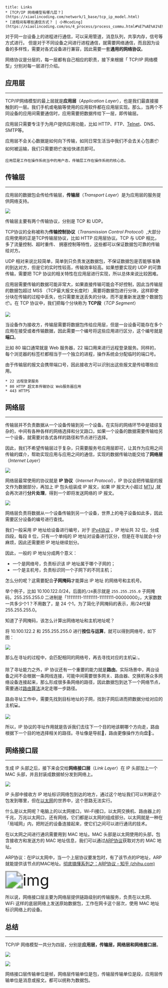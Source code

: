 ```htaccess
title: Links
* [TCP/IP 网络模型有哪几层？](https://xiaolincoding.com/network/1_base/tcp_ip_model.html)
* [进程间有哪些通信方式？ | 小林coding](https://xiaolincoding.com/os/4_process/process_commu.html#%E7%AE%A1%E9%81%93)
```

对于同一台设备上的进程进行通信，可以采用管道，消息队列，共享内存，信号等方式进行。
但是对于不同设备之间进行进程通信，就需要网络通信，而且因为设备的多样性，需要对各式设备进行兼容，因此需要一套**通用的网络协议**。

网络协议是分层的，每一层都有自己相应的职责，接下来根据「 TCP/IP 网络模型」分别对每一层进行介绍。

## 应用层
---
TCP/IP网络模型的最上层就是**应用层**（*Application Layer*），也是我们最直接接触到的一层。我们手机或电脑等使用的应用软件都在应用层实现。那么，当两个不同设备的应用间需要通信时，应用需要把数据传给下一层，即传输层。

应用层只需要专注于为用户提供应用功能，比如 HTTP、FTP、[Telnet](https://zh.wikipedia.org/wiki/Telnet)、DNS、SMTP等。

应用层不会关心数据是如何向下传输，如同日常生活当中我们不会去关心包裹📦如何被运输，我们只需要把📦发给快递员即可。

```ad-info
应用层是工作在操作系统当中的用户态，传输层工作在操作系统的核心态。
```


## 传输层
---
应用层的数据包会传给传输层，**传输层**（*Transport Layer*）是为应用层的服务提供网络支持。

![](https://cdn.xiaolincoding.com/gh/xiaolincoder/ImageHost4@main/%E7%BD%91%E7%BB%9C/https/%E5%BA%94%E7%94%A8%E5%B1%82.png)

传输层主要有两个传输协议，分别是 TCP 和 UDP。

TCP协议的全称被称为**传输控制协议**（*Transmission Control Protocol*）,大部分应用使用的正是TCP传输层协议，比如 HTTP 应用层协议。TCP 与 UDP 相比，多了流量控制、超时重传、
拥塞控制等特性，这些都可以保证数据包可靠的传输给对方。

UDP 相对来说比较简单，简单到只负责发送数据包，不保证数据包是否能够准确的到达对方，但是它的实时性较高，传输效率较高。如果想要实现的 UDP 的可靠传输，需要把 TCP 协议的相关特性在应用层进行实现，所以总体来说比较困难。

应用层需要传输的数据可能非常大，如果直接传输可能会不好控制，因此当传输层的数据包超过 MSS （TCP最大报文长度时）,需要将数据包进行分块，这样即使分块在传输的过程中丢失，也只需要发送丢失的分块，而不是重新发送整个数据包📦。在 TCP 协议中，我们把每个分块称为 **TCP段**（*TCP Segment*）

![](https://cdn.xiaolincoding.com/gh/xiaolincoder/ImageHost4@main/%E7%BD%91%E7%BB%9C/https/TCP%E6%AE%B5.png)

当设备作为接收方，传输层需要将数据包传给应用层，但是一台设备可能存在多个应用在接受或者传输数据，因此需要一个编号将这些应用进行区分，这个编号就是**端口**。

比如 80 端口通常就是 Web 服务器，22 端口用来进行远程登录服务。同样的，每个浏览器的标签栏都相当于一个独立的进程，操作系统会分配临时的端口号。

由于传输层的报文会携带端口号，因此接收方可以识别出这些报文是传给哪些应用。

```ad-example
* 22 远程登录服务
* 80 HTTP 超文本传输协议 Web服务器应用
* 443 HTTPS
```


## 网络层
---
传输层并不负责数据从一个设备传输到另一个设备。在实际的网络环节中是错综复杂的，中间有各种各样的网络选择和分叉路口，如果一个设备的数据需要传输给另一个设备，就需要对各式各样的路径和节点进行选择。

因此，我们不希望传输层过于复杂，只需要服务号应用层即可，让其作为应用之间传输的媒介，帮助实现应用与应用之间的通信，实现的数据传输功能交给了**网络层**（*Internet Layer*）

![](https://cdn.xiaolincoding.com/gh/xiaolincoder/ImageHost4@main/%E7%BD%91%E7%BB%9C/https/%E7%BD%91%E7%BB%9C%E5%B1%82.png)

网络层最常使用的协议就是 **IP 协议**（*Internet Protocol*），IP 协议会把传输层的报文作为数据部分，再加上 IP 包头组装成 IP 报文，如果 IP 报文大小超过 [MTU](https://info.support.huawei.com/info-finder/encyclopedia/zh/MTU.html) ,就会再次进行**分片处理**，得到一个即将发送网络的 IP 报文。

![](https://cdn.xiaolincoding.com/gh/xiaolincoder/ImageHost/%E8%AE%A1%E7%AE%97%E6%9C%BA%E7%BD%91%E7%BB%9C/%E9%94%AE%E5%85%A5%E7%BD%91%E5%9D%80%E8%BF%87%E7%A8%8B/12.jpg)

网络层负责将数据从一个设备传输到另一个设备，世界上的电子设备如此多，因此需要区分设备的编号进行查找。

我们一般采用 IP 地址给设备进行编号，对于 [IPv4协议](https://zh.wikipedia.org/wiki/IPv4) ，IP 地址共 32 位，分成四段，每段 8 位，只有一个单纯的 IP 地址对设备进行区分，但是在寻址就会十分麻烦，因此还需要把 IP 地址继续划分。

因此，一般的 IP 地址分成两个意义：

* 一个是网络号，负责标识该 IP 地址属于哪个子网的；
* 一个是主机号，负责标识同一个子网下的不同主机；

怎么分的呢？这需要配合**子网掩码**才能算出 IP 地址 的网络号和主机号。

举个例子，比如 10.100.122.0/24，后面的`/24`表示就是 `255.255.255.0` 子网掩码，255.255.255.0 二进制是「11111111-11111111-11111111-00000000」，大家数数一共多少个1？不用数了，是 24 个1，为了简化子网掩码的表示，用/24代替255.255.255.0。

知道了子网掩码，该怎么计算出网络地址和主机地址呢？

将 10.100.122.2 和 255.255.255.0 进行**按位与运算**，就可以得到网络号，如下图：

![](https://cdn.xiaolincoding.com/gh/xiaolincoder/ImageHost/%E8%AE%A1%E7%AE%97%E6%9C%BA%E7%BD%91%E7%BB%9C/IP/16.jpg)

那么在寻址的过程中，会匹配相同的网络号，再去寻找对应的主机💻:。

除了寻址能力之外，IP 协议还有一个重要的能力就是**路由**。实际场景中，两台设备之间不会根据一条网线连接，可能中间需要很多网关、路由器、交换机等众多网络设备连接起来，那么形成很多条网络的路径，因此数据包到达下一个网络节点，需要通过[路由算法](https://cloud.tencent.com/developer/article/1595863)决定走哪一步路径。

路由寻址工作中，需要先找到目标地址的子网，找到子网后进而把数据分给对应的主机💻。

![](https://cdn.xiaolincoding.com/gh/xiaolincoder/ImageHost/%E8%AE%A1%E7%AE%97%E6%9C%BA%E7%BD%91%E7%BB%9C/IP/17.jpg)

所以，IP 协议的寻址作用就是告诉我们去往下一个目的地该朝哪个方向走，路由根据下一个目的地选择相关的路径。寻址像是导航🧭，路由更像操作方向盘🚙:。

## 网络接口层
---
生成 IP 头部之后，接下来会交给**网络接口层**（*Link Layer*）在 IP 头部加上一个 MAC 头部，并且封装成数据帧分发到网络上。

![](https://cdn.xiaolincoding.com/gh/xiaolincoder/ImageHost4@main/%E7%BD%91%E7%BB%9C/https/%E7%BD%91%E7%BB%9C%E6%8E%A5%E5%8F%A3%E5%B1%82.png)

IP 头部中接收方 IP 地址标识网络包到达的地方，通过这个地址我们可以判断这个包发到哪里，但在[以太网](https://zh.wikipedia.org/wiki/%E4%BB%A5%E5%A4%AA%E7%BD%91)的世界中，这个思路无法实行。

什么是以太网呢？电脑上的以太网接口，Wi-Fi接口，以太网交换机、路由器上的千兆，万兆以太网口，还有网线，它们都是以太网的组成部分。以太网就是一种在「局域网」内，把附近的设备连接起来，使它们之间可以进行通讯的技术。

在以太网之间进行通讯需要用到 MAC 地址。MAC 头部是以太网使用的头部，包含接收方和发送方的 MAC 地址信息，我们可以通过[ARP协议](https://zh.wikipedia.org/wiki/%E5%9C%B0%E5%9D%80%E8%A7%A3%E6%9E%90%E5%8D%8F%E8%AE%AE)获取对方的 MAC 地址。

ARP协议：在IP以太网中，当一个上层协议要发包时，有了该节点的IP地址，ARP就能提供该节点的MAC地址。[彻底搞懂系列之：ARP协议 - 知乎 (zhihu.com)](https://zhuanlan.zhihu.com/p/370507243)

<img src="https://pic3.zhimg.com/v2-dda7233df8024c1c2fc75e52b6b711de_xld.jpeg" alt="img" style="zoom:350%;" />

所以说，网络接口层主要为网络层提供链路级别的传输服务，负责在以太网、WiFi 这样的底层网络上发送原始数据包，工作在网卡这个层次，使用 MAC 地址标识网络上的设备。

## 总结
---
TCP/IP 网络模型一共分为四层，分别是**应用层，传输层，网络层和网络接口层**。

![](https://cdn.xiaolincoding.com/gh/xiaolincoder/ImageHost4@main/%E7%BD%91%E7%BB%9C/tcpip%E5%8F%82%E8%80%83%E6%A8%A1%E5%9E%8B.drawio.png)

![](https://cdn.xiaolincoding.com/gh/xiaolincoder/ImageHost3@main/%E6%93%8D%E4%BD%9C%E7%B3%BB%E7%BB%9F/%E6%B5%AE%E7%82%B9/%E5%B0%81%E8%A3%85.png)

网络接口层传输单位是帧，网络层传输单位是包，传输层传输单位是段，应用层传输单位是消息或报文。都可以统称为数据包。